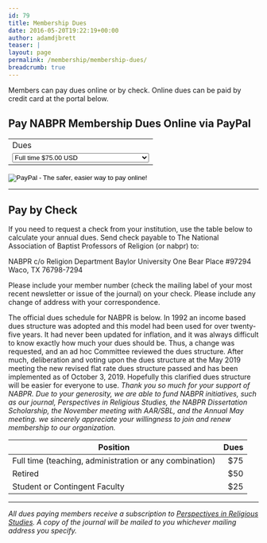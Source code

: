 ```yaml
---
id: 79
title: Membership Dues
date: 2016-05-20T19:22:19+00:00
author: adamdjbrett
teaser: |
layout: page
permalink: /membership/membership-dues/
breadcrumb: true
---
```

Members can pay dues online or by check.  Online dues can be paid by credit card at the portal below.  

## Pay NABPR Membership Dues Online via PayPal  

<form action="https://www.paypal.com/cgi-bin/webscr" method="post" target="_top">
<input type="hidden" name="cmd" value="_s-xclick">
<input type="hidden" name="hosted_button_id" value="X7EF9EHMAXFC2">
<table>
<tr><td><input type="hidden" name="on0" value="Dues">Dues</td></tr><tr><td><select name="os0">
	<option value="Full time">Full time $75.00 USD</option>
	<option value="Retired">Retired $50.00 USD</option>
	<option value="Student or Contingent Faculty">Student or Contingent Faculty $25.00 USD</option>
</select> </td></tr>
</table>
<input type="hidden" name="currency_code" value="USD">
<input type="image" src="https://www.paypalobjects.com/en_US/i/btn/btn_buynowCC_LG.gif" border="0" name="submit" alt="PayPal - The safer, easier way to pay online!">
<img alt="" border="0" src="https://www.paypalobjects.com/en_US/i/scr/pixel.gif" width="1" height="1">
</form>

***

## Pay by Check
If you need to request a check from your institution, use the table below to calculate your annual dues. Send check payable to The National Association of Baptist Professors of Religion (or nabpr) to:

NABPR c/o Religion Department Baylor University One Bear Place #97294 Waco, TX 76798-7294

Please include your member number (check the mailing label of your most recent newsletter or issue of the journal) on your check. Please include any change of address with your correspondence.

The official dues schedule for NABPR is below. In 1992 an income based dues structure was adopted and this model had been used for over twenty-five years.  It had never been updated for inflation, and it was always difficult to know exactly how much your dues should be.  Thus, a change was requested, and an ad hoc Committee reviewed the dues structure.  After much, deliberation and voting upon the dues structure at the May 2019 meeting the new revised flat rate dues structure passed and has been implemented as of October 3, 2019. Hopefully this clarified dues structure will be easier for everyone to use. _Thank you so much for your support of NABPR. Due to your generosity, we are able to fund NABPR initiatives, such as our journal, Perspectives in Religious Studies, the NABPR Dissertation Scholarship, the November meeting with AAR/SBL, and the Annual May meeting. we sincerely appreciate your willingness to join and renew membership to our organization._


| Position      | Dues         |
| ------------- |-------------:|
| Full time (teaching, administration or any combination)      | $75          |
| Retired      | $50          |
| Student or Contingent Faculty | $25          |

***

_All dues paying members receive a subscription to [Perspectives in Religious Studies](https://nabpr.org/publications/). A copy of the journal will be mailed to you whichever mailing address you specify._
